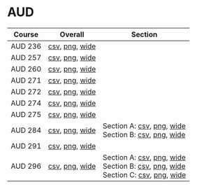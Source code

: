 # AUD

| Course | Overall | Section |
| ------ | ------- | ------- |
| AUD 236 | [csv](https://github.com/UCSD-Historical-Enrollment-Data/2024Fall/blob/main/overall/AUD%20236.csv), [png](https://raw.githubusercontent.com/UCSD-Historical-Enrollment-Data/2024Fall/main/plot_overall/AUD%20236.png), [wide](https://raw.githubusercontent.com/UCSD-Historical-Enrollment-Data/2024Fall/main/plot_overall_wide/AUD%20236.png) |  |
| AUD 257 | [csv](https://github.com/UCSD-Historical-Enrollment-Data/2024Fall/blob/main/overall/AUD%20257.csv), [png](https://raw.githubusercontent.com/UCSD-Historical-Enrollment-Data/2024Fall/main/plot_overall/AUD%20257.png), [wide](https://raw.githubusercontent.com/UCSD-Historical-Enrollment-Data/2024Fall/main/plot_overall_wide/AUD%20257.png) |  |
| AUD 260 | [csv](https://github.com/UCSD-Historical-Enrollment-Data/2024Fall/blob/main/overall/AUD%20260.csv), [png](https://raw.githubusercontent.com/UCSD-Historical-Enrollment-Data/2024Fall/main/plot_overall/AUD%20260.png), [wide](https://raw.githubusercontent.com/UCSD-Historical-Enrollment-Data/2024Fall/main/plot_overall_wide/AUD%20260.png) |  |
| AUD 271 | [csv](https://github.com/UCSD-Historical-Enrollment-Data/2024Fall/blob/main/overall/AUD%20271.csv), [png](https://raw.githubusercontent.com/UCSD-Historical-Enrollment-Data/2024Fall/main/plot_overall/AUD%20271.png), [wide](https://raw.githubusercontent.com/UCSD-Historical-Enrollment-Data/2024Fall/main/plot_overall_wide/AUD%20271.png) |  |
| AUD 272 | [csv](https://github.com/UCSD-Historical-Enrollment-Data/2024Fall/blob/main/overall/AUD%20272.csv), [png](https://raw.githubusercontent.com/UCSD-Historical-Enrollment-Data/2024Fall/main/plot_overall/AUD%20272.png), [wide](https://raw.githubusercontent.com/UCSD-Historical-Enrollment-Data/2024Fall/main/plot_overall_wide/AUD%20272.png) |  |
| AUD 274 | [csv](https://github.com/UCSD-Historical-Enrollment-Data/2024Fall/blob/main/overall/AUD%20274.csv), [png](https://raw.githubusercontent.com/UCSD-Historical-Enrollment-Data/2024Fall/main/plot_overall/AUD%20274.png), [wide](https://raw.githubusercontent.com/UCSD-Historical-Enrollment-Data/2024Fall/main/plot_overall_wide/AUD%20274.png) |  |
| AUD 275 | [csv](https://github.com/UCSD-Historical-Enrollment-Data/2024Fall/blob/main/overall/AUD%20275.csv), [png](https://raw.githubusercontent.com/UCSD-Historical-Enrollment-Data/2024Fall/main/plot_overall/AUD%20275.png), [wide](https://raw.githubusercontent.com/UCSD-Historical-Enrollment-Data/2024Fall/main/plot_overall_wide/AUD%20275.png) |  |
| AUD 284 | [csv](https://github.com/UCSD-Historical-Enrollment-Data/2024Fall/blob/main/overall/AUD%20284.csv), [png](https://raw.githubusercontent.com/UCSD-Historical-Enrollment-Data/2024Fall/main/plot_overall/AUD%20284.png), [wide](https://raw.githubusercontent.com/UCSD-Historical-Enrollment-Data/2024Fall/main/plot_overall_wide/AUD%20284.png) | Section A: [csv](https://github.com/UCSD-Historical-Enrollment-Data/2024Fall/blob/main/section/AUD%20284_A.csv), [png](https://raw.githubusercontent.com/UCSD-Historical-Enrollment-Data/2024Fall/main/plot_section/AUD%20284_A.png), [wide](https://raw.githubusercontent.com/UCSD-Historical-Enrollment-Data/2024Fall/main/plot_section_wide/AUD%20284_A.png)<br>Section B: [csv](https://github.com/UCSD-Historical-Enrollment-Data/2024Fall/blob/main/section/AUD%20284_B.csv), [png](https://raw.githubusercontent.com/UCSD-Historical-Enrollment-Data/2024Fall/main/plot_section/AUD%20284_B.png), [wide](https://raw.githubusercontent.com/UCSD-Historical-Enrollment-Data/2024Fall/main/plot_section_wide/AUD%20284_B.png) |
| AUD 291 | [csv](https://github.com/UCSD-Historical-Enrollment-Data/2024Fall/blob/main/overall/AUD%20291.csv), [png](https://raw.githubusercontent.com/UCSD-Historical-Enrollment-Data/2024Fall/main/plot_overall/AUD%20291.png), [wide](https://raw.githubusercontent.com/UCSD-Historical-Enrollment-Data/2024Fall/main/plot_overall_wide/AUD%20291.png) |  |
| AUD 296 | [csv](https://github.com/UCSD-Historical-Enrollment-Data/2024Fall/blob/main/overall/AUD%20296.csv), [png](https://raw.githubusercontent.com/UCSD-Historical-Enrollment-Data/2024Fall/main/plot_overall/AUD%20296.png), [wide](https://raw.githubusercontent.com/UCSD-Historical-Enrollment-Data/2024Fall/main/plot_overall_wide/AUD%20296.png) | Section A: [csv](https://github.com/UCSD-Historical-Enrollment-Data/2024Fall/blob/main/section/AUD%20296_A.csv), [png](https://raw.githubusercontent.com/UCSD-Historical-Enrollment-Data/2024Fall/main/plot_section/AUD%20296_A.png), [wide](https://raw.githubusercontent.com/UCSD-Historical-Enrollment-Data/2024Fall/main/plot_section_wide/AUD%20296_A.png)<br>Section B: [csv](https://github.com/UCSD-Historical-Enrollment-Data/2024Fall/blob/main/section/AUD%20296_B.csv), [png](https://raw.githubusercontent.com/UCSD-Historical-Enrollment-Data/2024Fall/main/plot_section/AUD%20296_B.png), [wide](https://raw.githubusercontent.com/UCSD-Historical-Enrollment-Data/2024Fall/main/plot_section_wide/AUD%20296_B.png)<br>Section C: [csv](https://github.com/UCSD-Historical-Enrollment-Data/2024Fall/blob/main/section/AUD%20296_C.csv), [png](https://raw.githubusercontent.com/UCSD-Historical-Enrollment-Data/2024Fall/main/plot_section/AUD%20296_C.png), [wide](https://raw.githubusercontent.com/UCSD-Historical-Enrollment-Data/2024Fall/main/plot_section_wide/AUD%20296_C.png) |
